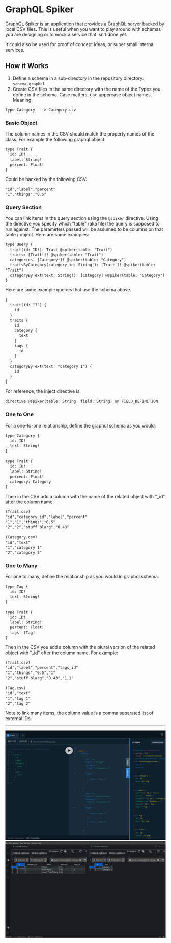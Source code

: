 # GraphQL Spiker

GraphQL Spiker is an application that provides a GraphQL server backed by local CSV files. This is useful when you want to play around with schemas you are designing or to mock a service that isn't done yet.

It could also be used for proof of concept ideas, or super small internal services.

## How it Works

1. Define a schema in a sub-directory in the repository directory: `schema.graphql`
1. Create CSV files in the same directory with the name of the Types you define in the schema. Case matters, use uppercase object names. Meaning:

```
type Category ---> Category.csv
```

### Basic Object

The column names in the CSV should match the property names of the class. For example the following graphql object:

```gql
type Trait {
  id: ID!
  label: String!
  percent: Float!
}
```

Could be backed by the following CSV:

```csv
"id","label","percent"
"1","things","0.5"
```

### Query Section

You can link items in the query section using the `@spiker` directive. Using the directive you specify which "table" (aka file) the query is supposed to run against. The parameters passed will be assumed to be columns on that table / object. Here are some examples:

```gql
type Query {
  trait(id: ID!): Trait @spiker(table: "Trait")
  traits: [Trait!]! @spiker(table: "Trait")
  categories: [Category!]! @spiker(table: "Category")
  traitsByCategory(category_id: String!): [Trait!]! @spiker(table: "Trait")
  categoryByText(text: String!): [Category] @spiker(table: "Category")
}
```

Here are some example queries that use the schema above.

```gql
{
  trait(id: "1") {
    id
  }
  traits {
    id
    category {
      text
    }
    tags {
      id
    }
  }
  categoryByText(text: "category 1") {
    id
  }
}
```

For reference, the inject directive is:

`directive @spiker(table: String, field: String) on FIELD_DEFINITION`

### One to One

For a one-to-one relationship, define the graphql schema as you would:

```gql
type Category {
  id: ID!
  text: String!
}

type Trait {
  id: ID!
  label: String!
  percent: Float!
  category: Category
}
```

Then in the CSV add a column with the name of the related object with "\_id" after the column name:

```csv
(Trait.csv)
"id","category_id","label","percent"
"1","1","things","0.5"
"2","2","stuff blarg","0.43"

(Category.csv)
"id","text"
"1","category 1"
"2","category 2"
```

### One to Many

For one to many, define the relationship as you would in graphql schema:

```gql
type Tag {
  id: ID!
  text: String!
}

type Trait {
  id: ID!
  label: String!
  percent: Float!
  tags: [Tag]
}
```

Then in the CSV you add a column with the plural version of the related object with "\_id" after the column name. For example:

```csv
(Trait.csv)
"id","label","percent","tags_id"
"1","things","0.5","1"
"2","stuff blarg","0.43","1,2"

(Tag.csv)
"id","text"
"1","tag 1"
"2","tag 2"
```

Note to link many items, the column value is a comma separated list of external IDs.

---

![running](docs/spiker_running.png)
![backing data](docs/backingdata.png)
